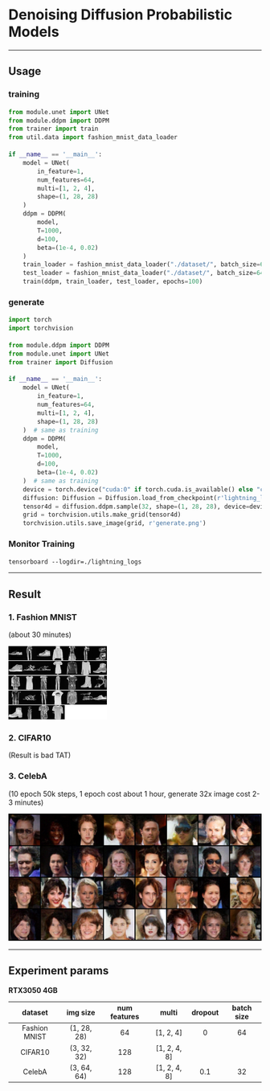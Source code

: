 # Denoising Diffusion Probabilistic Models

---

## Usage

### training

```python
from module.unet import UNet
from module.ddpm import DDPM
from trainer import train
from util.data import fashion_mnist_data_loader

if __name__ == '__main__':
    model = UNet(
        in_feature=1,
        num_features=64,
        multi=[1, 2, 4],
        shape=(1, 28, 28)
    )
    ddpm = DDPM(
        model,
        T=1000,
        d=100,
        beta=(1e-4, 0.02)
    )
    train_loader = fashion_mnist_data_loader("./dataset/", batch_size=64, train=True, num_workers=4)
    test_loader = fashion_mnist_data_loader("./dataset/", batch_size=64, train=False, num_workers=4)
    train(ddpm, train_loader, test_loader, epochs=100)
```

### generate

```python
import torch
import torchvision

from module.ddpm import DDPM
from module.unet import UNet
from trainer import Diffusion

if __name__ == '__main__':
    model = UNet(
        in_feature=1,
        num_features=64,
        multi=[1, 2, 4],
        shape=(1, 28, 28)
    )  # same as training
    ddpm = DDPM(
        model,
        T=1000,
        d=100,
        beta=(1e-4, 0.02)
    )  # same as training
    device = torch.device("cuda:0" if torch.cuda.is_available() else "cpu")
    diffusion: Diffusion = Diffusion.load_from_checkpoint(r'lightning_logs/version_2/checkpoints/epoch=36-step=34706.ckpt', ddpm=ddpm)
    tensor4d = diffusion.ddpm.sample(32, shape=(1, 28, 28), device=device)
    grid = torchvision.utils.make_grid(tensor4d)
    torchvision.utils.save_image(grid, r'generate.png')
```

### Monitor Training

`tensorboard --logdir=./lightning_logs`

---

## Result

### 1. Fashion MNIST

(about 30 minutes)

<img src="readme/fashion_mnist.png" width="196" alt="Fashion MNIST">

### 2. CIFAR10

(Result is bad TAT)

### 3. CelebA

(10 epoch 50k steps, 1 epoch cost about 1 hour, generate 32x image cost 2-3 minutes)  

![celeba](readme\celeba.png)

---

## Experiment params

**RTX3050 4GB**

|    dataset    |  img size   | num features |    multi     | dropout | batch size |
|:-------------:|:-----------:|:------------:|:------------:|:-------:|:----------:|
| Fashion MNIST | (1, 28, 28) |      64      |  [1, 2, 4]   |    0    |     64     |
|    CIFAR10    | (3, 32, 32) |     128      | [1, 2, 4, 8] |         |            |
|    CelebA     | (3, 64, 64) |     128      | [1, 2, 4, 8] |   0.1   |     32     |

